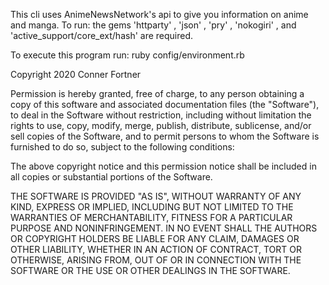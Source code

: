 This cli uses AnimeNewsNetwork's api to give you information on anime and manga.
To run: the gems 'httparty' , 'json' , 'pry' , 'nokogiri' , and 'active_support/core_ext/hash'
are required.

To execute this program run: ruby config/environment.rb



Copyright 2020 Conner Fortner

Permission is hereby granted, free of charge, to any person obtaining a copy of this software and associated documentation files (the "Software"), to deal in the Software without restriction, including without limitation the rights to use, copy, modify, merge, publish, distribute, sublicense, and/or sell copies of the Software, and to permit persons to whom the Software is furnished to do so, subject to the following conditions:

The above copyright notice and this permission notice shall be included in all copies or substantial portions of the Software.

THE SOFTWARE IS PROVIDED "AS IS", WITHOUT WARRANTY OF ANY KIND, EXPRESS OR IMPLIED, INCLUDING BUT NOT LIMITED TO THE WARRANTIES OF MERCHANTABILITY, FITNESS FOR A PARTICULAR PURPOSE AND NONINFRINGEMENT. IN NO EVENT SHALL THE AUTHORS OR COPYRIGHT HOLDERS BE LIABLE FOR ANY CLAIM, DAMAGES OR OTHER LIABILITY, WHETHER IN AN ACTION OF CONTRACT, TORT OR OTHERWISE, ARISING FROM, OUT OF OR IN CONNECTION WITH THE SOFTWARE OR THE USE OR OTHER DEALINGS IN THE SOFTWARE.